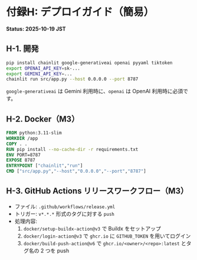 # 付録H: デプロイガイド（簡易）
**Status: 2025-10-19 JST**

## H-1. 開発
```bash
pip install chainlit google-generativeai openai pyyaml tiktoken
export OPENAI_API_KEY=sk-...
export GEMINI_API_KEY=...
chainlit run src/app.py --host 0.0.0.0 --port 8787
```

`google-generativeai` は Gemini 利用時に、`openai` は OpenAI 利用時に必須です。

## H-2. Docker（M3）
```Dockerfile
FROM python:3.11-slim
WORKDIR /app
COPY . .
RUN pip install --no-cache-dir -r requirements.txt
ENV PORT=8787
EXPOSE 8787
ENTRYPOINT ["chainlit","run"]
CMD ["src/app.py","--host","0.0.0.0","--port","8787"]
```

## H-3. GitHub Actions リリースワークフロー（M3）
- ファイル: `.github/workflows/release.yml`
- トリガー: `v*.*.*` 形式のタグに対する `push`
- 処理内容:
  1. `docker/setup-buildx-action@v3` で Buildx をセットアップ
  2. `docker/login-action@v3` で `ghcr.io` に `GITHUB_TOKEN` を用いてログイン
  3. `docker/build-push-action@v6` で `ghcr.io/<owner>/<repo>:latest` とタグ名の 2 つを push
